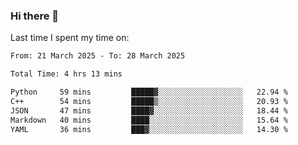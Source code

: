 ### Hi there 👋

<!--
**Grav1tum/Grav1tum** is a ✨ _special_ ✨ repository because its `README.md` (this file) appears on your GitHub profile.

Here are some ideas to get you started:

- 🔭 I’m currently working on ...
- 🌱 I’m currently learning ...
- 👯 I’m looking to collaborate on ...
- 🤔 I’m looking for help with ...
- 💬 Ask me about ...
- 📫 How to reach me: ...
- 😄 Pronouns: ...
- ⚡ Fun fact: ...
-->
Last time I spent my time on:
<!--START_SECTION:waka-->

```txt
From: 21 March 2025 - To: 28 March 2025

Total Time: 4 hrs 13 mins

Python     59 mins         █████▓░░░░░░░░░░░░░░░░░░░   22.94 %
C++        54 mins         █████▒░░░░░░░░░░░░░░░░░░░   20.93 %
JSON       47 mins         ████▓░░░░░░░░░░░░░░░░░░░░   18.44 %
Markdown   40 mins         ████░░░░░░░░░░░░░░░░░░░░░   15.64 %
YAML       36 mins         ███▓░░░░░░░░░░░░░░░░░░░░░   14.30 %
```

<!--END_SECTION:waka-->
